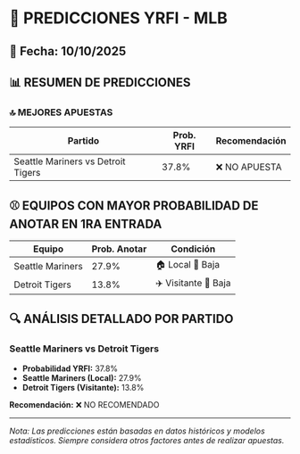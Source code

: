 # 🚀 PREDICCIONES YRFI - MLB

## 📅 Fecha: 10/10/2025

## 📊 RESUMEN DE PREDICCIONES

### 🔝 MEJORES APUESTAS

| Partido | Prob. YRFI | Recomendación |
|---------|------------|---------------|
| Seattle Mariners vs Detroit Tigers | 37.8% | ❌ NO APUESTA |

## ⚾ EQUIPOS CON MAYOR PROBABILIDAD DE ANOTAR EN 1RA ENTRADA

| Equipo | Prob. Anotar | Condición |
|--------|--------------|-----------|
| Seattle Mariners | 27.9% | 🏠 Local 🔴 Baja |
| Detroit Tigers | 13.8% | ✈️ Visitante 🔴 Baja |

## 🔍 ANÁLISIS DETALLADO POR PARTIDO

### Seattle Mariners vs Detroit Tigers
- **Probabilidad YRFI:** 37.8%
- **Seattle Mariners (Local):** 27.9%
- **Detroit Tigers (Visitante):** 13.8%

**Recomendación:** ❌ NO RECOMENDADO

---
*Nota: Las predicciones están basadas en datos históricos y modelos estadísticos.
Siempre considera otros factores antes de realizar apuestas.*
